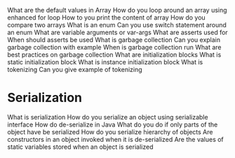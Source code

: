 What are the default values in Array
How do you loop around an array using enhanced for loop
How to you print the content of array
How do you compare two arrays
What is an enum
Can you use switch statement around an enum
What are variable arguments or var-args
What are asserts used for
When should asserts be used
What is garbage collection
Can you explain garbage collection with example
When is garbage collection run
What are best practices on garbage collection
What are initialization blocks
What is static initialization block
What is instance initialization block
What is tokenizing
Can you give example of tokenizing

# Serialization
What is serialization
How do you serialize an object using serializable interface
How do de-serialize in Java
What do you do if only parts of the object have be serialized
How do you serialize hierarchy of objects
Are constructors in an object invoked when it is de-serialized
Are the values of static variables stored when an object is serialized
